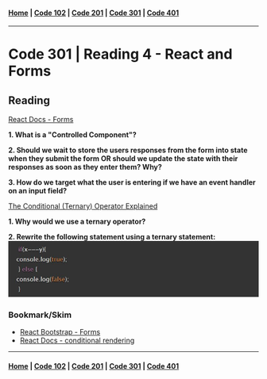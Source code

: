 #### [Home](../README.md) | [Code 102](../102main.md) | [Code 201](../201main.md) | [Code 301](../301main.md) | [Code 401](../401main.md)
***
# Code 301 | Reading 4 - React and Forms
## Reading
[React Docs - Forms](https://reactjs.org/docs/forms.html)

**1. What is a "Controlled Component"?**

**2. Should we wait to store the users responses from the form into state when they submit the form OR should we update the state with their responses as soon as they enter them? Why?**

**3. How do we target what the user is entering if we have an event handler on an input field?**

[The Conditional (Ternary) Operator Explained](https://codeburst.io/javascript-the-conditional-ternary-operator-explained-cac7218beeff)

**1. Why would we use a ternary operator?**

**2. Rewrite the following statement using a ternary statement:**\
![ternary](ternary.JPG)


### Bookmark/Skim
- [React Bootstrap - Forms]()
- [React Docs - conditional rendering]()

***
#### [Home](../README.md) | [Code 102](../102main.md) | [Code 201](../201main.md) | [Code 301](../301main.md) | [Code 401](../401main.md)